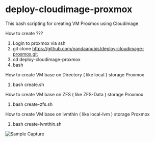 # deploy-cloudimage-proxmox

This bash scripting for creating VM Proxmox using Cloudimage

How to create ???
1. Login to proxmox via ssh
2. git clone https://github.com/nandaanubis/deploy-cloudimage-proxmox.git
3. cd deploy-cloudimage-proxmox
4. bash <filename by type storage>

How to create VM base on Directory ( like local ) storage Proxmox
1. bash create.sh

How to create VM base on ZFS ( like ZFS-Data ) storage Proxmox
1. bash create-zfs.sh

How to create VM base on lvmthin ( like local-lvm ) storage Proxmox
1. bash create-lvmthin.sh

![Sample Capture](img/screnshoot.jpg)
